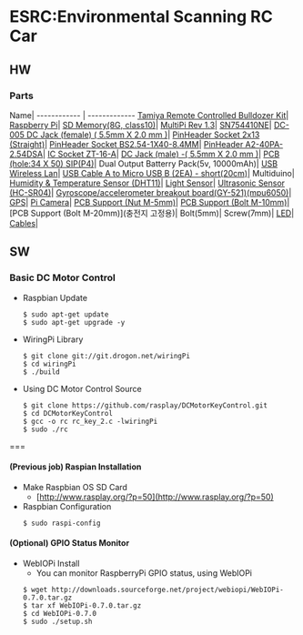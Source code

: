 # ESRC:Environmental Scanning RC Car

## HW

### Parts ###
Name| 
------------ | -------------
[Tamiya Remote Controlled Bulldozer Kit](http://www.tamiyamall.co.kr/mall/item.asp?siteid=shop&catid=118&itemid=5792)| 
[Raspberry Pi](http://www.icbanq.com/shop/product_detail.asp?prod_code=P001935674)| 
[SD Memory(8G, class10)](http://www.icbanq.com/shop/product_detail.asp?prod_code=P004708868&catg_code=)|
[MultiPi Rev 1.3](http://www.icbanq.com/shop/product_detail.asp?prod_code=P005022638)|
[SN754410NE](http://www.icbanq.com/shop/product_detail.asp?prod_code=P001664694&catg_code=)|
[DC-005 DC Jack (female) ( 5.5mm X 2.0 mm )](http://www.icbanq.com/shop/product_detail.asp?prod_code=P000233586)|
[PinHeader Socket 2x13 (Straight)](http://www.icbanq.com/shop/product_detail.asp?prod_code=P004962826&catg_code=105128)|
[PinHeader Socket BS2.54-1X40-8.4MM](http://www.icbanq.com/shop/product_detail.asp?prod_code=P000137826)|
[PinHeader A2-40PA-2.54DSA](http://www.icbanq.com/shop/product_detail.asp?prod_code=P000139064)|
[IC Socket ZT-16-A](http://www.icbanq.com/shop/product_detail.asp?prod_code=P000041377)|
[DC Jack (male) -( 5.5mm X 2.0 mm )](http://artrobot.co.kr/front/php/product.php?product_no=291&main_cate_no=54&display_group=1)|
[PCB (hole:34 X 50) SIP(P4)](http://www.icbanq.com/shop/product_detail.asp?prod_code=P000155469&catg_code=113179100103)|
Dual Output Batterry Pack(5v, 10000mAh)|
[USB Wireless Lan](http://www.icbanq.com/shop/product_detail.asp?prod_code=P004746160&catg_code=)|
[USB Cable A to Micro USB B (2EA) - short(20cm)](http://artrobot.co.kr/front/php/product.php?product_no=615&main_cate_no=)|
Multiduino|
[Humidity & Temperature Sensor (DHT11)](http://cafe.naver.com/mpucafe/2910)|
[Light Sensor](http://www.icbanq.com/shop/product_search.asp?cx=013978666951154611606%3A4blhf4mltua&cof=FORID%3A10&ie=EUC-KR&q=%C1%B6%B5%B5%BC%BE%BC%AD&keyword_ad=&SearchKeyWord=%C1%B6%B5%B5%BC%BE%BC%AD)|
[Ultrasonic Sensor (HC-SR04)](http://cafe.naver.com/mpucafe/2864)|
[Gyroscope/accelerometer breakout board(GY-521)(mpu6050)](http://cafe.naver.com/mpucafe/4323)|
[GPS](http://artrobot.co.kr/front/php/product.php?product_no=771&main_cate_no=&display_group=)|
[Pi Camera](http://www.icbanq.com/shop/product_detail.asp?prod_code=P004712621)|
[PCB Support (Nut M-5mm)](http://www.icbanq.com/shop/product_detail.asp?prod_code=P002255972&catg_code=113179109100101)|
[PCB Support (Bolt M-10mm)](http://www.icbanq.com/shop/product_detail.asp?prod_code=P002255961)|
[PCB Support (Bolt M-20mm)](충전지 고정용)|
Bolt(5mm)|
Screw(7mm)|
[LED](http://www.icbanq.com/shop/product_detail.asp?prod_code=P000100710)|
[Cables](http://artrobot.co.kr/front/php/product.php?product_no=391&main_cate_no=)|

## SW

### Basic DC Motor Control
  * Raspbian Update
    ```
    $ sudo apt-get update
    $ sudo apt-get upgrade -y
    ```

  * WiringPi Library
    ```
    $ git clone git://git.drogon.net/wiringPi
    $ cd wiringPi
    $ ./build
    ```

  * Using DC Motor Control Source
    ```
    $ git clone https://github.com/rasplay/DCMotorKeyControl.git
    $ cd DCMotorKeyControl
    $ gcc -o rc rc_key_2.c -lwiringPi
    $ sudo ./rc
    ```

===
#### (Previous job) Raspian Installation
  * Make Raspbian OS SD Card
    * [http://www.rasplay.org/?p=50](http://www.rasplay.org/?p=50)
  * Raspbian Configuration<br/>
    ```
    $ sudo raspi-config
    ```

#### (Optional) GPIO Status Monitor
  * WebIOPi Install
    * You can monitor RaspberryPi GPIO status, using WebIOPi
    ```
    $ wget http://downloads.sourceforge.net/project/webiopi/WebIOPi-0.7.0.tar.gz     
    $ tar xf WebIOPi-0.7.0.tar.gz      
    $ cd WebIOPi-0.7.0       
    $ sudo ./setup.sh      
    ```

